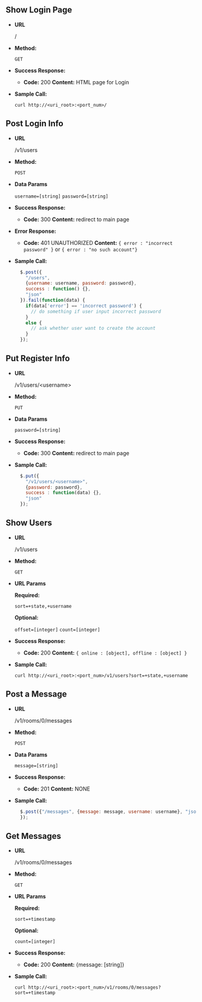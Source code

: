 **Show Login Page**
----

* **URL**

  /

* **Method:**
  
  `GET` 
  
* **Success Response:**

  * **Code:** 200
    **Content:** HTML page for Login
 
* **Sample Call:**

  ```curl http://<uri_root>:<port_num>/```



**Post Login Info**
----
* **URL**

  /v1/users

* **Method:**
  
  `POST`

* **Data Params**

  `username=[string]` 
  `password=[string]`

* **Success Response:**

  * **Code:** 300
    **Content:** redirect to main page
 
* **Error Response:**

  * **Code:** 401 UNAUTHORIZED 
    **Content:** `{ error : "incorrect password" }` or `{ error : "no such account"}`

* **Sample Call:**
  
  ```javascript
    $.post({
      "/users",
      {username: username, password: password},
      success : function() {},
      "json"
    }).fail(function(data) {
      if(data['error'] == 'incorrect password') {
        // do something if user input incorrect password
      }
      else {
        // ask whether user want to create the account
      }
    });
  ```
  
**Put Register Info**
----
* **URL**

  /v1/users/&lt;username&gt;

* **Method:**

  `PUT`

* **Data Params**

  `password=[string]`

* **Success Response:**

  * **Code:** 300
    **Content:** redirect to main page

* **Sample Call:**

  ```javascript
    $.put({
      "/v1/users/<username>",
      {password: password},
      success : function(data) {},
      "json"
    });
  ```

**Show Users**
----

* **URL**

  /v1/users

* **Method:**

  `GET`

* **URL Params**

   **Required:**
 
  `sort=+state,+username`

  **Optional:**

  `offset=[integer]`
  `count=[integer]`

* **Success Response:**

  * **Code:** 200
    **Content:** `{ online : [object], offline : [object] }`
 

* **Sample Call:**

  `curl http://<uri_root>:<port_num>/v1/users?sort=+state,+username`

**Post a Message**
----

* **URL**

  /v1/rooms/0/messages

* **Method:**

  `POST`

* **Data Params**

  `message=[string]`

* **Success Response:**

  * **Code:** 201
    **Content:** NONE

* **Sample Call:**

  ```javascript
    $.post({"/messages", {message: message, username: username}, "json"
    });
  ```

**Get Messages**
----

* **URL**

  /v1/rooms/0/messages

* **Method:**

  `GET`

* **URL Params**

  **Required:**

  `sort=+timestamp`

  **Optional:**

  `count=[integer]`

* **Success Response:**

  * **Code:** 200
    **Content:** {message: [string]}

* **Sample Call:**

  `curl http://<uri_root>:<port_num>/v1/rooms/0/messages?sort=+timestamp`
